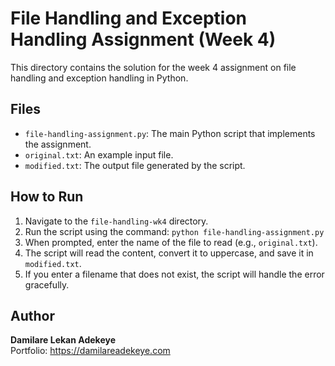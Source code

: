 
# File Handling and Exception Handling Assignment (Week 4)

This directory contains the solution for the week 4 assignment on file handling and exception handling in Python.

## Files

- `file-handling-assignment.py`: The main Python script that implements the assignment.
- `original.txt`: An example input file.
- `modified.txt`: The output file generated by the script.

## How to Run

1.  Navigate to the `file-handling-wk4` directory.
2.  Run the script using the command: `python file-handling-assignment.py`
3.  When prompted, enter the name of the file to read (e.g., `original.txt`).
4.  The script will read the content, convert it to uppercase, and save it in `modified.txt`.
5.  If you enter a filename that does not exist, the script will handle the error gracefully.

## Author

**Damilare Lekan Adekeye**  
Portfolio: https://damilareadekeye.com
